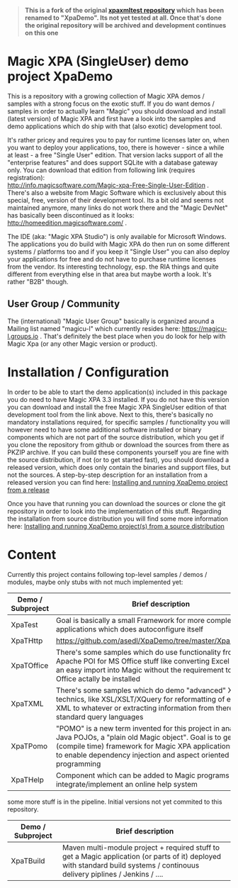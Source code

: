 > **This is a fork of the original [xpaxmltest repository](https://github.com/asedl/xpaxmltest) which has been renamed to "XpaDemo". Its not yet tested at all. Once that's done the original repository will be archived and development continues on this one**
# Magic XPA (SingleUser) demo project XpaDemo

This is a repository with a growing collection of Magic XPA demos / samples with a strong focus on the exotic stuff. If you do want demos / samples in order to actually learn "Magic" you should download and install (latest version) of Magic XPA and first have a look into the samples and demo applications which do ship with that (also exotic) development tool.

It's rather pricey and requires you to pay for runtime licenses later on, when you want to deploy your applications, too, there is however - since a while at least - a free "Single User" edition. That version lacks support of all the "enterprise features" and does support SQLite with a database gateway only. You can download that edition from following link (requires registration):  
<http://info.magicsoftware.com/Magic-xpa-Free-Single-User-Edition> . There's also a website from Magic Software which is exclusively about this special, free, version of their development tool. Its a bit old and seems not maintained anymore, many links do not work there and the "Magic DevNet" has basically been discontinued as it looks: <http://homeedition.magicsoftware.com/> . 

The IDE (aka: "Magic XPA Studio") is only available for Microsoft Windows. The applications you do build with Magic XPA do then run on some different systems / platforms too and if you keep it "Single User" you can also deploy your applications for free and do not have to purchase runtime licenses from the vendor. Its interesting technology, esp. the RIA things and quite different from everything else in that area but maybe worth a look. It's rather "B2B" though.

## User Group / Community
The (international) "Magic User Group" basically is organized around a Mailing list named "magicu-l" which currently resides here: <https://magicu-l.groups.io> . That's definitely the best place when you do look for help with Magic Xpa (or any other Magic version or product). 

# Installation / Configuration
  
In order to be able to start the demo application(s) included in this package you do need to have Magic XPA 3.3 installed. If you do not have this version you can download and install the free Magic XPA SingleUser edition of that development tool from the link above. Next to this, there's basically no mandatory installations required, for specific samples / functionality you will however need to have some additional software installed or binary components which are not part of the source distribution, which you get if you clone the repository from github or download the sources from there as PKZIP archive. If you can build these components yourself you are fine with the source distribution, if not (or to get started fast), you should download a released version, which does only contain the binaries and support files, but not the sources. A step-by-step description for an installation from a released version you can find here: [Installing and running XpaDemo project from a release](https://github.com/asedl/XpaDemo/blob/master/XpaDemo/Doc/Installation/InstallationFromRelease.md)

Once you have that running you can download the sources or clone the git repository in order to look into the implementation of this stuff. Regarding the installation from source distribution you will find some more information here: [Installing and running XpaDemo project(s) from a source distribution](/XpaDemo/Doc/Installation/InstallFromSources.md)


# Content

Currently this project contains following top-level samples / demos / modules, maybe only stubs with not much implemented yet: 

| Demo / Subproject    | Brief description
| -------------------- | ----------------- |
| XpaTest | Goal is basically a small Framework for more complex Magic applications which does autoconfigure itself |
| XpaTHttp | https://github.com/asedl/XpaDemo/tree/master/XpaDemo/Doc |
| XpaTOffice | There's some samples which do use functionality from Apache POI for MS Office stuff like converting Excel -> CSV for an easy import into Magic without the requirement to have MS Office actally be installed |
| XpaTXML | There's some samples which do demo "advanced" XML technics, like XSL/XSLT/XQuery for reformatting of existing XML to whatever or extracting information from there with standard query languages |  
XpaTPomo | "POMO" is a new term invented for this project in analogy to Java POJOs, a "plain old Magic object". Goal is to get a (compile time) framework for Magic XPA applications in order to enable dependency injection and aspect oriented programming |
| XpaTHelp | Component which can be added to Magic programs to integrate/implement an online help system |
  
some more stuff is in the pipeline. Initial versions not yet commited to this repository.

| Demo / Subproject    | Brief description
| -------------------- | ----------------- |
| XpaTBuild | Maven multi-module project + required stuff to get a Magic application (or parts of it) deployed with standard build systems / continouus delivery piplines / Jenkins / .... |

